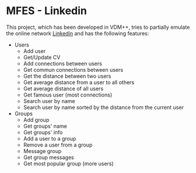 # MFES - Linkedin

This project, which has been developed in VDM++, tries to partially emulate the online network [Linkedin](https://www.linkedin.com) and has the following features:
 - Users
    - Add user
    - Get/Update CV
    - Add connections between users
    - Get commun connections between users
    - Get the distance between two users
    - Get average distance from a user to all others
    - Get average distance of all users
    - Get famous user (most connections)
    - Search user by name
    - Search user by name sorted by the distance from the current user
 - Groups
    - Add group
    - Get groups' name
    - Get groups' info
    - Add a user to a group
    - Remove a user from a group
    - Message group
    - Get group messages
    - Get most popular group (more users)

